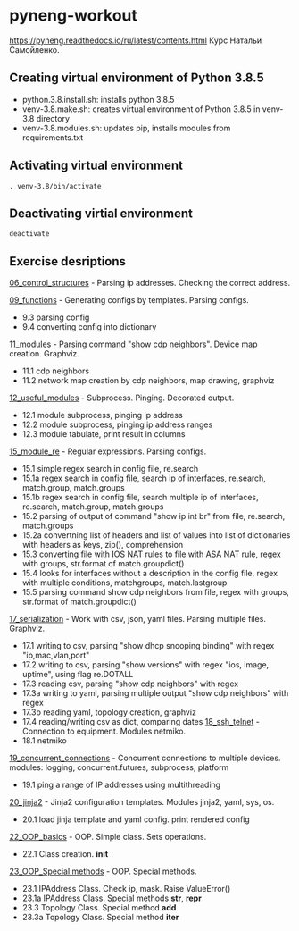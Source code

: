 # pyneng-workout
https://pyneng.readthedocs.io/ru/latest/contents.html
Курс Натальи Самойленко.


## Creating virtual environment of Python 3.8.5
- python.3.8.install.sh: installs python 3.8.5
- venv-3.8.make.sh: creates virtual environment of Python 3.8.5 in venv-3.8 directory
- venv-3.8.modules.sh: updates pip, installs modules from requirements.txt

## Activating virtual environment

    . venv-3.8/bin/activate

## Deactivating virtial environment

    deactivate


## Exercise desriptions

[06_control_structures](06_control_structures) - Parsing ip addresses. Checking the correct address.

[09_functions](09_functions) - Generating configs by templates. Parsing configs. 
  - 9.3 parsing config
  - 9.4 converting config into dictionary

[11_modules](11_modules) - Parsing command "show cdp neighbors". Device map creation. Graphviz.
  - 11.1 cdp neighbors
  - 11.2 network map creation by cdp neighbors, map drawing, graphviz
  
[12_useful_modules](12_useful_modules) - Subprocess. Pinging. Decorated output.
  - 12.1 module subprocess, pinging ip address
  - 12.2 module subprocess, pinging ip address ranges
  - 12.3 module tabulate, print result in columns

[15_module_re](15_module_re) - Regular expressions. Parsing configs.
  - 15.1  simple regex search in config file, re.search
  - 15.1a regex search in config file, search ip of interfaces, re.search, match.group, match.groups
  - 15.1b regex search in config file, search multiple ip of interfaces, re.search, match.group, match.groups
  - 15.2  parsing of output of command "show ip int br" from file, re.search, match.groups
  - 15.2a convertning list of headers and list of values into list of dictionaries with headers as keys, zip(), comprehension
  - 15.3  converting file with IOS NAT rules to file with ASA NAT rule, regex with groups, str.format of match.groupdict()
  - 15.4  looks for interfaces without a description in the config file, regex with multiple conditions, matchgroups, match.lastgroup
  - 15.5  parsing command show cdp neighbors from file, regex with groups, str.format of match.groupdict() 

[17_serialization](17_serialization) - Work with csv, json, yaml files. Parsing multiple files. Graphviz.
  - 17.1 writing to csv, parsing "show dhcp snooping binding" with regex "ip,mac,vlan,port"
  - 17.2 writing to csv, parsing "show versions" with regex "ios, image, uptime", using flag re.DOTALL
  - 17.3 reading csv, parsing "show cdp neighbors" with regex
  - 17.3a writing to yaml, parsing multiple output "show cdp neighbors" with regex
  - 17.3b reading yaml, topology creation, graphviz
  - 17.4 reading/writing csv as dict, comparing dates
[18_ssh_telnet](18_ssh_telnet) - Connection to equipment. Modules netmiko.
  - 18.1 netmiko

[19_concurrent_connections](19_concurrent_connections) - Concurrent connections to multiple devices.
modules: logging, concurrent.futures, subprocess, platform
  - 19.1 ping a range of IP addresses using multithreading

[20_jinja2](20_jinja2) - Jinja2 configuration templates. Modules jinja2, yaml, sys, os.
  - 20.1 load jinja template and yaml config. print rendered config 

[22_OOP_basics](22_oop_basics) - OOP. Simple class. Sets operations.
  - 22.1 Class creation. __init__

[23_OOP_Special methods](23_oop_special_methods) - OOP. Special methods.
  - 23.1 IPAddress Class. Check ip, mask. Raise ValueError()
  - 23.1a IPAddress Class. Special methods __str__, __repr__
  - 23.3 Topology Class. Special method __add__
  - 23.3a Topology Class. Special method __iter__
